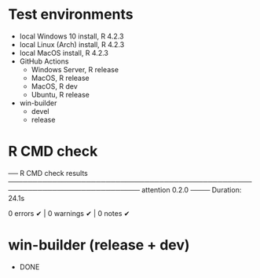 # Test environments

- local Windows 10 install, R 4.2.3
- local Linux (Arch) install, R 4.2.3
- local MacOS install, R 4.2.3
- GitHub Actions
   - Windows Server, R release
   - MacOS, R release
   - MacOS, R dev
   - Ubuntu, R release
- win-builder
   - devel
   - release


# R CMD check
   
── R CMD check results ───────────────────────────────────────────────────────────────────────────── attention 0.2.0 ────
Duration: 24.1s

0 errors ✔ | 0 warnings ✔ | 0 notes ✔


# win-builder (release + dev)

* DONE

